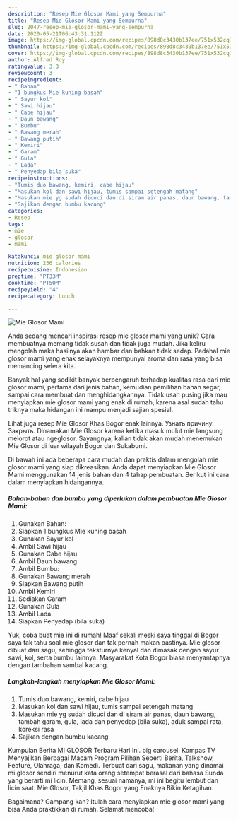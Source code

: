 ```yaml
---
description: "Resep Mie Glosor Mami yang Sempurna"
title: "Resep Mie Glosor Mami yang Sempurna"
slug: 2047-resep-mie-glosor-mami-yang-sempurna
date: 2020-05-21T06:43:31.112Z
image: https://img-global.cpcdn.com/recipes/898d8c3430b137ee/751x532cq70/mie-glosor-mami-foto-resep-utama.jpg
thumbnail: https://img-global.cpcdn.com/recipes/898d8c3430b137ee/751x532cq70/mie-glosor-mami-foto-resep-utama.jpg
cover: https://img-global.cpcdn.com/recipes/898d8c3430b137ee/751x532cq70/mie-glosor-mami-foto-resep-utama.jpg
author: Alfred Roy
ratingvalue: 3.3
reviewcount: 3
recipeingredient:
- " Bahan"
- "1 bungkus Mie kuning basah"
- " Sayur kol"
- " Sawi hijau"
- " Cabe hijau"
- " Daun bawang"
- " Bumbu"
- " Bawang merah"
- " Bawang putih"
- " Kemiri"
- " Garam"
- " Gula"
- " Lada"
- " Penyedap bila suka"
recipeinstructions:
- "Tumis duo bawang, kemiri, cabe hijau"
- "Masukan kol dan sawi hijau, tumis sampai setengah matang"
- "Masukan mie yg sudah dicuci dan di siram air panas, daun bawang, tambah garam, gula, lada dan penyedap (bila suka), aduk sampai rata, koreksi rasa"
- "Sajikan dengan bumbu kacang"
categories:
- Resep
tags:
- mie
- glosor
- mami

katakunci: mie glosor mami 
nutrition: 236 calories
recipecuisine: Indonesian
preptime: "PT33M"
cooktime: "PT50M"
recipeyield: "4"
recipecategory: Lunch

---
```



![Mie Glosor Mami](https://img-global.cpcdn.com/recipes/898d8c3430b137ee/751x532cq70/mie-glosor-mami-foto-resep-utama.jpg)

Anda sedang mencari inspirasi resep mie glosor mami yang unik? Cara membuatnya memang tidak susah dan tidak juga mudah. Jika keliru mengolah maka hasilnya akan hambar dan bahkan tidak sedap. Padahal mie glosor mami yang enak selayaknya mempunyai aroma dan rasa yang bisa memancing selera kita.

Banyak hal yang sedikit banyak berpengaruh terhadap kualitas rasa dari mie glosor mami, pertama dari jenis bahan, kemudian pemilihan bahan segar, sampai cara membuat dan menghidangkannya. Tidak usah pusing jika mau menyiapkan mie glosor mami yang enak di rumah, karena asal sudah tahu triknya maka hidangan ini mampu menjadi sajian spesial.

Lihat juga resep Mie Glosor Khas Bogor enak lainnya. Узнать причину. Закрыть. Dinamakan Mie Glosor karena ketika masuk mulut mie langsung melorot atau ngeglosor. Sayangnya, kalian tidak akan mudah menemukan Mie Glosor di luar wilayah Bogor dan Sukabumi.


Di bawah ini ada beberapa cara mudah dan praktis dalam mengolah mie glosor mami yang siap dikreasikan. Anda dapat menyiapkan Mie Glosor Mami menggunakan 14 jenis bahan dan 4 tahap pembuatan. Berikut ini cara dalam menyiapkan hidangannya.

<!--inarticleads1-->

##### Bahan-bahan dan bumbu yang diperlukan dalam pembuatan Mie Glosor Mami:

1. Gunakan  Bahan:
1. Siapkan 1 bungkus Mie kuning basah
1. Gunakan  Sayur kol
1. Ambil  Sawi hijau
1. Gunakan  Cabe hijau
1. Ambil  Daun bawang
1. Ambil  Bumbu:
1. Gunakan  Bawang merah
1. Siapkan  Bawang putih
1. Ambil  Kemiri
1. Sediakan  Garam
1. Gunakan  Gula
1. Ambil  Lada
1. Siapkan  Penyedap (bila suka)


Yuk, coba buat mie ini di rumah! Maaf sekali meski saya tinggal di Bogor saya tak tahu soal mie glosor dan tak pernah makan pastinya. Mie glosor dibuat dari sagu, sehingga teksturnya kenyal dan dimasak dengan sayur sawi, kol, serta bumbu lainnya. Masyarakat Kota Bogor biasa menyantapnya dengan tambahan sambal kacang. 

<!--inarticleads2-->

##### Langkah-langkah menyiapkan Mie Glosor Mami:

1. Tumis duo bawang, kemiri, cabe hijau
1. Masukan kol dan sawi hijau, tumis sampai setengah matang
1. Masukan mie yg sudah dicuci dan di siram air panas, daun bawang, tambah garam, gula, lada dan penyedap (bila suka), aduk sampai rata, koreksi rasa
1. Sajikan dengan bumbu kacang


Kumpulan Berita MI GLOSOR Terbaru Hari Ini. big carousel. Kompas TV Menyajikan Berbagai Macam Program Pilihan Seperti Berita, Talkshow, Feature, Olahraga, dan Komedi. Terbuat dari sagu, makanan yang dinamai mi glosor sendiri menurut kata orang setempat berasal dari bahasa Sunda yang berarti mi licin. Memang, sesuai namanya, mi ini begitu lembut dan licin saat. Mie Glosor, Takjil Khas Bogor yang Enaknya Bikin Ketagihan. 

Bagaimana? Gampang kan? Itulah cara menyiapkan mie glosor mami yang bisa Anda praktikkan di rumah. Selamat mencoba!
